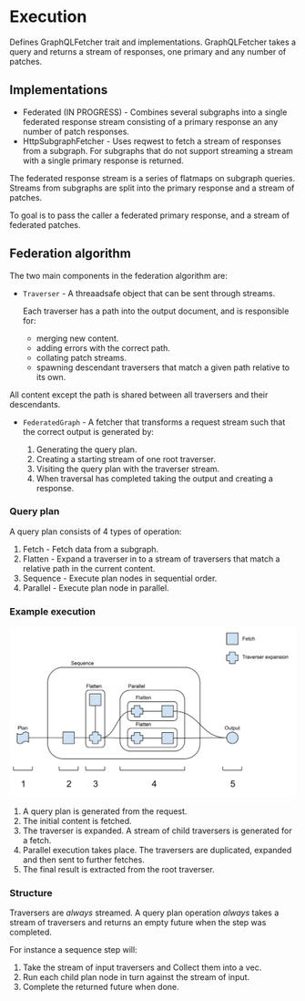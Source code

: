 # Execution
Defines GraphQLFetcher trait and implementations.
GraphQLFetcher takes a query and returns a stream of responses, one primary and any number of patches.

## Implementations
* Federated (IN PROGRESS) - Combines several subgraphs into a single federated response stream consisting of a primary 
  response an any number of patch responses.
* HttpSubgraphFetcher - Uses reqwest to fetch a stream of responses from a subgraph. For subgraphs that do not support 
  streaming a stream with a single primary response is returned.

The federated response stream is a series of flatmaps on subgraph queries. Streams from subgraphs are split into the 
primary response and a stream of patches.

To goal is to pass the caller a federated primary response, and a stream of federated patches.

## Federation algorithm
The two main components in the federation algorithm are:
* `Traverser` - A threaadsafe object that can be sent through streams.
  
  Each traverser has a path into the output document, and is responsible for:
  * merging new content.
  * adding errors with the correct path.
  * collating patch streams.
  * spawning descendant traversers that match a given path relative to its own.
  
All content except the path is shared between all traversers and their descendants.

* `FederatedGraph` - A fetcher that transforms a request stream such that the correct output is generated by:
  
  1. Generating the query plan.
  1. Creating a starting stream of one root traverser.
  1. Visiting the query plan with the traverser stream.
  1. When traversal has completed taking the output and creating a response.
  
### Query plan
A query plan consists of 4 types of operation:
1. Fetch - Fetch data from a subgraph.
1. Flatten - Expand a traverser in to a stream of traversers that match a relative path in the current content.
1. Sequence - Execute plan nodes in sequential order.
1. Parallel - Execute plan node in parallel.

### Example execution
![Federation sequence diagram](./images/sequence.svg)
1. A query plan is generated from the request.
1. The initial content is fetched.
1. The traverser is expanded. A stream of child traversers is generated for a fetch.
1. Parallel execution takes place. The traversers are duplicated, expanded and then sent to further fetches.
1. The final result is extracted from the root traverser.

### Structure
Traversers are *always* streamed.
A query plan operation *always* takes a stream of traversers and returns an empty future when the step was completed.

For instance a sequence step will:
1. Take the stream of input traversers and Collect them into a vec. 
1. Run each child plan node in turn against the stream of input.
1. Complete the returned future when done.


